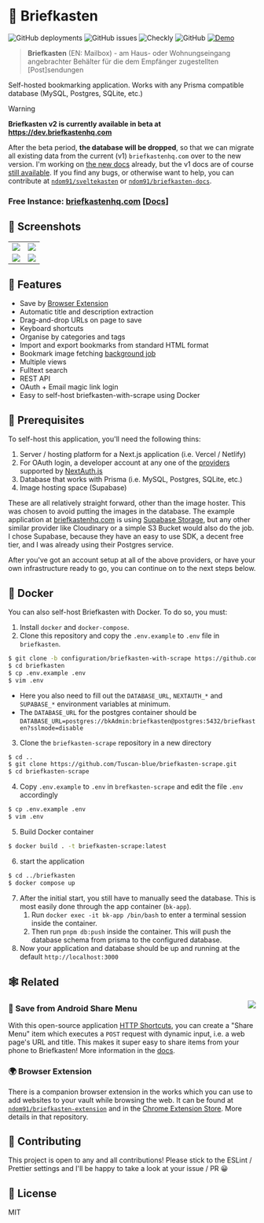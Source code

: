 # 📮 Briefkasten

![GitHub deployments](https://img.shields.io/github/deployments/ndom91/briefkasten/production?label=ci%2Fcd&style=flat-square)
![GitHub issues](https://img.shields.io/github/issues/ndom91/briefkasten?style=flat-square)
![Checkly](https://api.checklyhq.com/v1/badges/checks/9c682653-d7de-4e32-8183-73d76631b0e2?style=flat-square&responseTime=false)
![GitHub](https://img.shields.io/github/license/ndom91/briefkasten?style=flat-square)
[![Demo](https://img.shields.io/badge/demo-click%20here-brightgreen?style=flat-square)](https://briefkastenhq.com)

> **Briefkasten** (EN: Mailbox) - am Haus- oder Wohnungseingang angebrachter Behälter für die dem Empfänger zugestellten [Post]sendungen

Self-hosted bookmarking application. Works with any Prisma compatible database (MySQL, Postgres, SQLite, etc.)

> [!WARNING]
> **Briefkasten v2 is currently available in beta at https://dev.briefkastenhq.com**
> 
> After the beta period, **the database will be dropped**, so that we can migrate all existing data from the current (v1) `briefkastenhq.com` over to the new version. I'm working on [the new docs](https://docs.briefkastenhq.com) already, but the v1 docs are of course [still available](https://v1.docs.briefkastenhq.com). If you find any bugs, or otherwise want to help, you can contribute at [`ndom91/sveltekasten`](https://github.com/ndom91/sveltekasten) or [`ndom91/briefkasten-docs`](https://github.com/ndom91/briefkasten-docs).

### Free Instance: [briefkastenhq.com](https://briefkastenhq.com) [[Docs](https://docs.briefkastenhq.com)]

## 📸 Screenshots

<table>
<tr>
  <td>
    <a href="https://raw.githubusercontent.com/ndom91/briefkasten/main/public/screenshot_app01.png" target="_blank"><img src="public/screenshot_app01.png"></a>
  </td>
  <td>
    <a href="https://raw.githubusercontent.com/ndom91/briefkasten/main/public/screenshot_app05.png" target="_blank"><img src="public/screenshot_app05.png"></a>
  </td>
</tr>
<tr>
  <td>
    <a href="https://raw.githubusercontent.com/ndom91/briefkasten/main/public/screenshot_app06.png" target="_blank"><img src="public/screenshot_app06.png"></a>
  </td>
  <td>
    <a href="https://raw.githubusercontent.com/ndom91/briefkasten/main/public/screenshot_app04.png" target="_blank"><img src="public/screenshot_app04.png"></a>
  </td>
</tr>
</table>

## 🎩 Features

- Save by [Browser Extension](https://github.com/ndom91/briefkasten-extension)
- Automatic title and description extraction
- Drag-and-drop URLs on page to save
- Keyboard shortcuts
- Organise by categories and tags
- Import and export bookmarks from standard HTML format
- Bookmark image fetching [background job](https://github.com/ndom91/briefkasten-scrape)
- Multiple views
- Fulltext search
- REST API
- OAuth + Email magic link login
- Easy to self-host briefkasten-with-scrape using Docker 

## 🧺 Prerequisites

To self-host this application, you'll need the following thins:

1. Server / hosting platform for a Next.js application (i.e. Vercel / Netlify)
2. For OAuth login, a developer account at any one of the [providers](https://next-auth.js.org/providers) supported by [NextAuth.js](https://github.com/nextauthjs/next-auth)
3. Database that works with Prisma (i.e. MySQL, Postgres, SQLite, etc.)
4. Image hosting space (Supabase)

These are all relatively straight forward, other than the image hoster. This was chosen to avoid putting the images in the database. The example application at [briefkastenhq.com](https://briefkastenhq.com) is using [Supabase Storage](https://supabase.com), but any other similar provider like Cloudinary or a simple S3 Bucket would also do the job. I chose Supabase, because they have an easy to use SDK, a decent free tier, and I was already using their Postgres service.

After you've got an account setup at all of the above providers, or have your own infrastructure ready to go, you can continue on to the next steps below.


## 🐳 Docker

You can also self-host Briefkasten with Docker. To do so, you must:

1. Install `docker` and `docker-compose`.
2. Clone this repository and copy the `.env.example` to `.env` file in `briefkasten`.
```sh
$ git clone -b configuration/briefkasten-with-scrape https://github.com/Tuscan-blue/briefkasten.git
$ cd briefkasten
$ cp .env.example .env
$ vim .env
```  

   - Here you also need to fill out the `DATABASE_URL`, `NEXTAUTH_*` and `SUPABASE_*` environment variables at minimum.
   - The `DATABASE_URL` for the postgres container should be `DATABASE_URL=postgres://bkAdmin:briefkasten@postgres:5432/briefkasten?sslmode=disable`
3. Clone the `briefkasten-scrape` repository in a new directory
```sh
$ cd ..
$ git clone https://github.com/Tuscan-blue/briefkasten-scrape.git
$ cd briefkasten-scrape
```
4. Copy `.env.example` to `.env` in `brefkasten-scrape` and edit the file `.env` accordingly
```sh
$ cp .env.example .env
$ vim .env
```
5. Build Docker container
```sh
$ docker build . -t briefkasten-scrape:latest
```
6. start the application
```sh
$ cd ../briefkasten
$ docker compose up
```
7. After the initial start, you still have to manually seed the database. This is most easily done through the app container (`bk-app`).
   1. Run `docker exec -it bk-app /bin/bash` to enter a terminal session inside the container.
   2. Then run `pnpm db:push` inside the container. This will push the database schema from prisma to the configured database.
5. Now your application and database should be up and running at the default `http://localhost:3000`


## 🕸 Related

<img src="public/screenshot_ext.png" align="right" />

### 📲 Save from Android Share Menu

With this open-source application [HTTP Shortcuts](https://http-shortcuts.rmy.ch/), you can create a "Share Menu" item which executes a `POST` request with dynamic input, i.e. a web page's URL and title. This makes it super easy to share items from your phone to Briefkasten! More information in the [docs](https://docs.briefkastenhq.com/docs/getting-started.html#http-shortcuts-android).

### 🌍 Browser Extension

There is a companion browser extension in the works which you can use to add websites to your vault while browsing the web. It can be found at [`ndom91/briefkasten-extension`](https://github.com/ndom91/briefkasten-extension) and in the [Chrome Extension Store](https://chrome.google.com/webstore/detail/briefkasten-bookmarks/aighkhofochfjejmhjfkgjfpkpgmjlnd). More details in that repository.


## 👷 Contributing

This project is open to any and all contributions! Please stick to the ESLint / Prettier settings and I'll be happy to take a look at your issue / PR 😀

## 📝 License

MIT
